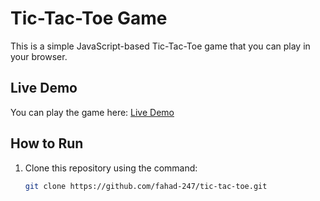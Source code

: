 # Tic-Tac-Toe Game

This is a simple JavaScript-based Tic-Tac-Toe game that you can play in your browser.

## Live Demo

You can play the game here: [Live Demo](https://muzamal-478.github.io/tic-tac-toe/)

## How to Run

1. Clone this repository using the command:
   ```bash
   git clone https://github.com/fahad-247/tic-tac-toe.git
